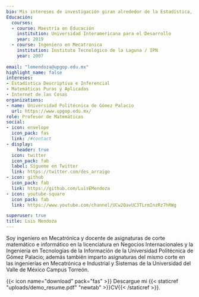 ```yaml
---
bio: Mis intereses de investigación giran alrededor de la Estadística, las Matemáticas y el Internet de las Cosas.
Educación:
  courses:
  - course: Maestría en Educación
    institution: Universidad Interamericana para el Desarrollo
    year: 2019
  - course: Ingeniero en Mecatrónica
    institution: Instituto Tecnológico de la Laguna / IPN
    year: 2007
  
email: "lemendoza@upgop.edu.mx"
highlight_name: false
intereses:
- Estadística Descriptiva e Inferencial
- Matemáticas Puras y Aplicadas
- Internet de las Cosas
organizations:
- name: Universidad Politécnica de Gómez Palacio
  url: https://www.upgop.edu.mx/
role: Profesor de Matemáticas
social:
- icon: envelope
  icon_pack: fas
  link: /#contact
- display:
    header: true
  icon: twitter
  icon_pack: fab
  label: Sígueme en Twitter
  link: https://twitter.com/des_arraigo
- icon: github
  icon_pack: fab
  link: https://github.com/LuisEMendoza
- icon: youtube-square
  icon pack: fab
  link: https://www.youtube.com/channel/UCw2QavUC3TLrmInzRz7hRWg

superuser: true
title: Luis Mendoza
---
```


Soy ingeniero en Mecatrónica y docente de asignaturas de corte matemático e informático en la licenciatura en Negocios Internacionales y la Ingeniería en Tecnologías de la Información de la Universidad Politécnica de Gómez Palacio; además también imparto asignaturas del mismo corte en las ingenierías en Mecatrónica e Industrial y Sistemas de la Universidad del Valle de México Campus Torreón.  

{{< icon name="download" pack="fas" >}} Descargue mi {{< staticref "uploads/demo_resume.pdf" "newtab" >}}CV{{< /staticref >}}.
